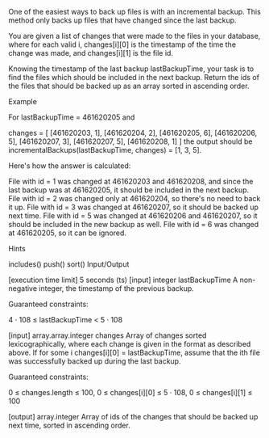 One of the easiest ways to back up files is with an incremental backup. This method only backs up files that have changed since the last backup.

You are given a list of changes that were made to the files in your database, where for each valid i, changes[i][0] is the timestamp of the time the change was made, and changes[i][1] is the file id.

Knowing the timestamp of the last backup lastBackupTime, your task is to find the files which should be included in the next backup. Return the ids of the files that should be backed up as an array sorted in ascending order.

Example

For lastBackupTime = 461620205 and

changes = [ [461620203, 1], [461620204, 2], [461620205, 6], [461620206, 5], [461620207, 3], [461620207, 5], [461620208, 1] ] the output should be incrementalBackups(lastBackupTime, changes) = [1, 3, 5].

Here's how the answer is calculated:

File with id = 1 was changed at 461620203 and 461620208, and since the last backup was at 461620205, it should be included in the next backup. File with id = 2 was changed only at 461620204, so there's no need to back it up. File with id = 3 was changed at 461620207, so it should be backed up next time. File with id = 5 was changed at 461620206 and 461620207, so it should be included in the new backup as well. File with id = 6 was changed at 461620205, so it can be ignored.

Hints

includes()
push()
sort()
Input/Output

[execution time limit] 5 seconds (ts)
[input] integer lastBackupTime
A non-negative integer, the timestamp of the previous backup.

Guaranteed constraints:

4 · 108 ≤ lastBackupTime < 5 · 108

[input] array.array.integer changes
Array of changes sorted lexicographically, where each change is given in the format as described above. If for some i changes[i][0] = lastBackupTime, assume that the ith file was successfully backed up during the last backup.

Guaranteed constraints:

0 ≤ changes.length ≤ 100, 0 ≤ changes[i][0] ≤ 5 · 108, 0 ≤ changes[i][1] ≤ 100

[output] array.integer Array of ids of the changes that should be backed up next time, sorted in ascending order.
